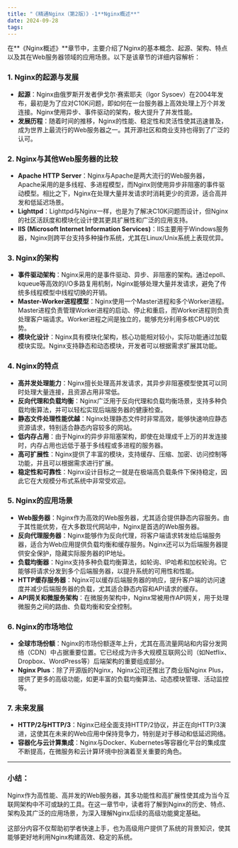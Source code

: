 ```yaml
---
title: "《精通Nginx（第2版）》-1**Nginx概述**"
date: 2024-09-28
tags: 
---
```



在**《Nginx概述》**章节中，主要介绍了Nginx的基本概念、起源、架构、特点以及其在Web服务器领域的应用场景。以下是该章节的详细内容解析：

### 1. **Nginx的起源与发展**
   - **起源**：Nginx由俄罗斯开发者伊戈尔·赛索耶夫（Igor Sysoev）在2004年发布，最初是为了应对C10K问题，即如何在一台服务器上高效处理上万个并发连接。Nginx使用异步、事件驱动的架构，极大提升了并发性能。
   - **发展历程**：随着时间的推移，Nginx的性能、稳定性和灵活性使其迅速普及，成为世界上最流行的Web服务器之一。其开源社区和商业支持也得到了广泛的认可。

### 2. **Nginx与其他Web服务器的比较**
   - **Apache HTTP Server**：Nginx与Apache是两大流行的Web服务器，Apache采用的是多线程、多进程模型，而Nginx则使用异步非阻塞的事件驱动模型。相比之下，Nginx在处理大量并发请求时消耗更少的资源，适合高并发和低延迟场景。
   - **Lighttpd**：Lighttpd与Nginx一样，也是为了解决C10K问题而设计，但Nginx的社区活跃度和模块化设计使其更具扩展性和广泛的应用支持。
   - **IIS (Microsoft Internet Information Services)**：IIS主要用于Windows服务器，Nginx则跨平台支持多种操作系统，尤其在Linux/Unix系统上表现优异。

### 3. **Nginx的架构**
   - **事件驱动架构**：Nginx采用的是事件驱动、异步、非阻塞的架构。通过epoll、kqueue等高效的I/O多路复用机制，Nginx能够处理大量并发请求，避免了传统多线程模型中线程切换的开销。
   - **Master-Worker进程模型**：Nginx使用一个Master进程和多个Worker进程。Master进程负责管理Worker进程的启动、停止和重启，而Worker进程则负责处理客户端请求。Worker进程之间是独立的，能够充分利用多核CPU的优势。
   - **模块化设计**：Nginx具有模块化架构，核心功能相对较小，实际功能通过加载模块实现。Nginx支持静态和动态模块，开发者可以根据需求扩展其功能。

### 4. **Nginx的特点**
   - **高并发处理能力**：Nginx擅长处理高并发请求，其异步非阻塞模型使其可以同时处理大量连接，且资源占用非常低。
   - **反向代理和负载均衡**：Nginx广泛用于反向代理和负载均衡场景，支持多种负载均衡算法，并可以轻松实现后端服务器的健康检查。
   - **静态文件处理性能优越**：Nginx处理静态文件时非常高效，能够快速响应静态资源请求，特别适合静态内容较多的网站。
   - **低内存占用**：由于Nginx的异步非阻塞架构，即使在处理成千上万的并发连接时，内存占用也远低于基于多线程或多进程的服务器。
   - **高可扩展性**：Nginx提供了丰富的模块，支持缓存、压缩、加密、访问控制等功能，并且可以根据需求进行扩展。
   - **稳定性和可靠性**：Nginx设计目标之一就是在极端高负载条件下保持稳定，因此它在大规模分布式系统中非常受欢迎。

### 5. **Nginx的应用场景**
   - **Web服务器**：Nginx作为高效的Web服务器，尤其适合提供静态内容服务。由于其性能优势，在大多数现代网站中，Nginx是首选的Web服务器。
   - **反向代理服务器**：Nginx能够作为反向代理，将客户端请求转发给后端服务器，适合为Web应用提供负载均衡和缓存服务。Nginx还可以为后端服务器提供安全保护，隐藏实际服务器的IP地址。
   - **负载均衡器**：Nginx支持多种负载均衡算法，如轮询、IP哈希和加权轮询。它能够将请求分发到多个后端服务器，以提升系统的可用性和性能。
   - **HTTP缓存服务器**：Nginx可以缓存后端服务器的响应，提升客户端的访问速度并减少后端服务器的负载，尤其适合静态内容和API请求的缓存。
   - **API网关和微服务架构**：在微服务架构中，Nginx常被用作API网关，用于处理微服务之间的路由、负载均衡和安全控制。

### 6. **Nginx的市场地位**
   - **全球市场份额**：Nginx的市场份额逐年上升，尤其在高流量网站和内容分发网络（CDN）中占据重要位置。它已经成为许多大规模互联网公司（如Netflix、Dropbox、WordPress等）后端架构的重要组成部分。
   - **Nginx Plus**：除了开源版的Nginx，Nginx公司还推出了商业版Nginx Plus，提供了更多的高级功能，如更丰富的负载均衡算法、动态模块管理、活动监控等。

### 7. **未来发展**
   - **HTTP/2与HTTP/3**：Nginx已经全面支持HTTP/2协议，并正在向HTTP/3演进，这使其在未来的Web应用中保持竞争力，特别是对于移动和低延迟网络。
   - **容器化与云计算集成**：Nginx与Docker、Kubernetes等容器化平台的集成度不断提高，在微服务和云计算环境中扮演着至关重要的角色。

---

### 小结：
Nginx作为高性能、高并发的Web服务器，其多功能性和高扩展性使其成为当今互联网架构中不可或缺的工具。在这一章节中，读者将了解到Nginx的历史、特点、架构及其广泛的应用场景，为深入理解Nginx后续的高级功能奠定基础。

这部分内容不仅帮助初学者快速上手，也为高级用户提供了系统的背景知识，使其能够更好地利用Nginx构建高效、稳定的系统。